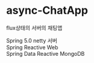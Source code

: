 # async-ChatApp
flux상태의 서버의 채팅앱

Spring 5.0 netty 서버</br>
Spring Reactive Web</br>
Spring Data Reactive MongoDB</br>
